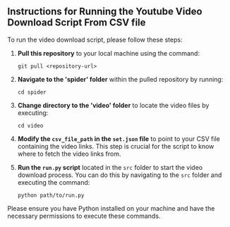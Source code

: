 ## Instructions for Running the Youtube Video Download Script From CSV file

To run the video download script, please follow these steps:

1. **Pull this repository** to your local machine using the command:
   ```
   git pull <repository-url>
   ```
   
2. **Navigate to the 'spider' folder** within the pulled repository by running:
   ```
   cd spider
   ```
   
3. **Change directory to the 'video' folder** to locate the video files by executing:
   ```
   cd video
   ```
   
4. **Modify the `csv_file_path` in the `set.json` file** to point to your CSV file containing the video links. This step is crucial for the script to know where to fetch the video links from.

5. **Run the `run.py` script** located in the `src` folder to start the video download process. You can do this by navigating to the `src` folder and executing the command:
   ```
   python path/to/run.py
   ```

Please ensure you have Python installed on your machine and have the necessary permissions to execute these commands.
